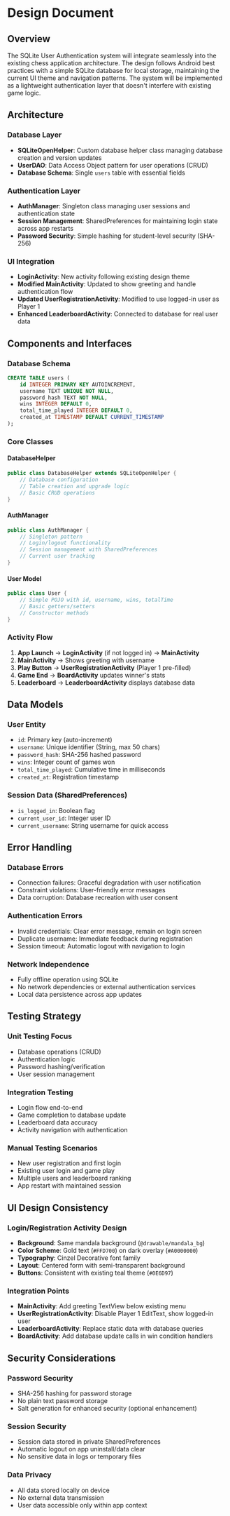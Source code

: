 # Design Document

## Overview

The SQLite User Authentication system will integrate seamlessly into the existing chess application architecture. The design follows Android best practices with a simple SQLite database for local storage, maintaining the current UI theme and navigation patterns. The system will be implemented as a lightweight authentication layer that doesn't interfere with existing game logic.

## Architecture

### Database Layer
- **SQLiteOpenHelper**: Custom database helper class managing database creation and version updates
- **UserDAO**: Data Access Object pattern for user operations (CRUD)
- **Database Schema**: Single `users` table with essential fields

### Authentication Layer
- **AuthManager**: Singleton class managing user sessions and authentication state
- **Session Management**: SharedPreferences for maintaining login state across app restarts
- **Password Security**: Simple hashing for student-level security (SHA-256)

### UI Integration
- **LoginActivity**: New activity following existing design theme
- **Modified MainActivity**: Updated to show greeting and handle authentication flow
- **Updated UserRegistrationActivity**: Modified to use logged-in user as Player 1
- **Enhanced LeaderboardActivity**: Connected to database for real user data

## Components and Interfaces

### Database Schema

```sql
CREATE TABLE users (
    id INTEGER PRIMARY KEY AUTOINCREMENT,
    username TEXT UNIQUE NOT NULL,
    password_hash TEXT NOT NULL,
    wins INTEGER DEFAULT 0,
    total_time_played INTEGER DEFAULT 0,
    created_at TIMESTAMP DEFAULT CURRENT_TIMESTAMP
);
```

### Core Classes

#### DatabaseHelper
```java
public class DatabaseHelper extends SQLiteOpenHelper {
    // Database configuration
    // Table creation and upgrade logic
    // Basic CRUD operations
}
```

#### AuthManager
```java
public class AuthManager {
    // Singleton pattern
    // Login/logout functionality
    // Session management with SharedPreferences
    // Current user tracking
}
```

#### User Model
```java
public class User {
    // Simple POJO with id, username, wins, totalTime
    // Basic getters/setters
    // Constructor methods
}
```

### Activity Flow

1. **App Launch** → **LoginActivity** (if not logged in) → **MainActivity**
2. **MainActivity** → Shows greeting with username
3. **Play Button** → **UserRegistrationActivity** (Player 1 pre-filled)
4. **Game End** → **BoardActivity** updates winner's stats
5. **Leaderboard** → **LeaderboardActivity** displays database data

## Data Models

### User Entity
- `id`: Primary key (auto-increment)
- `username`: Unique identifier (String, max 50 chars)
- `password_hash`: SHA-256 hashed password
- `wins`: Integer count of games won
- `total_time_played`: Cumulative time in milliseconds
- `created_at`: Registration timestamp

### Session Data (SharedPreferences)
- `is_logged_in`: Boolean flag
- `current_user_id`: Integer user ID
- `current_username`: String username for quick access

## Error Handling

### Database Errors
- Connection failures: Graceful degradation with user notification
- Constraint violations: User-friendly error messages
- Data corruption: Database recreation with user consent

### Authentication Errors
- Invalid credentials: Clear error message, remain on login screen
- Duplicate username: Immediate feedback during registration
- Session timeout: Automatic logout with navigation to login

### Network Independence
- Fully offline operation using SQLite
- No network dependencies or external authentication services
- Local data persistence across app updates

## Testing Strategy

### Unit Testing Focus
- Database operations (CRUD)
- Authentication logic
- Password hashing/verification
- User session management

### Integration Testing
- Login flow end-to-end
- Game completion to database update
- Leaderboard data accuracy
- Activity navigation with authentication

### Manual Testing Scenarios
- New user registration and first login
- Existing user login and game play
- Multiple users and leaderboard ranking
- App restart with maintained session

## UI Design Consistency

### Login/Registration Activity Design
- **Background**: Same mandala background (`@drawable/mandala_bg`)
- **Color Scheme**: Gold text (`#FFD700`) on dark overlay (`#A0000000`)
- **Typography**: Cinzel Decorative font family
- **Layout**: Centered form with semi-transparent background
- **Buttons**: Consistent with existing teal theme (`#0E6D97`)

### Integration Points
- **MainActivity**: Add greeting TextView below existing menu
- **UserRegistrationActivity**: Disable Player 1 EditText, show logged-in user
- **LeaderboardActivity**: Replace static data with database queries
- **BoardActivity**: Add database update calls in win condition handlers

## Security Considerations

### Password Security
- SHA-256 hashing for password storage
- No plain text password storage
- Salt generation for enhanced security (optional enhancement)

### Session Security
- Session data stored in private SharedPreferences
- Automatic logout on app uninstall/data clear
- No sensitive data in logs or temporary files

### Data Privacy
- All data stored locally on device
- No external data transmission
- User data accessible only within app context